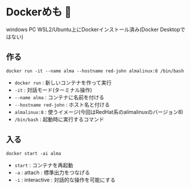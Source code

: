 # Dockerめも :dog:

windows PC WSL2/Ubuntu上にDockerインストール済み(Docker Desktopではない)

## 作る

```
docker run -it --name alma --hostname red-john almalinux:8 /bin/bash
```

- `docker run` : 新しいコンテナを作って実行
- `-it` : 対話モード(ターミナル操作)
- `--name alma` : コンテナに名前を付ける
- `--hostname red-john` : ホスト名と付ける
- `almalinux:8` : 使うイメージ(今回はRedHat系のalimalinuxのバージョン8)
- `/bin/bash` : 起動時に実行するコマンド

## 入る

```
docker start -ai alma
```

- `start` : コンテナを再起動
- `-a` : attach : 標準出力をつなげる
- `-i` : interactive : 対話的な操作を可能にする

